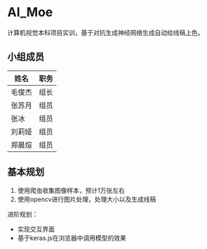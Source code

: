 # AI_Moe

计算机视觉本科项目实训，基于对抗生成神经网络生成自动给线稿上色。

## 小组成员

|   姓名   | 职务    |
| ---- | ---- |
|  毛俊杰    |   组长   |
|    张苏月  |   组员   |
|  张冰    |   组员   |
|   刘莉娅   |    组员  |
|   郑晨煊   |   组员   |

## 基本规划
1. 使用爬虫收集图像样本，预计1万张左右
2. 使用opencv进行图片处理，处理大小以及生成线稿

进阶规划：
- 实现交互界面
- 基于keras.js在浏览器中调用模型的效果


